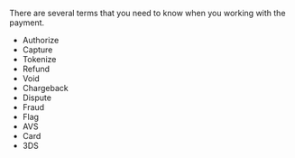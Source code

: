 There are several terms that you need to know when you working with the payment.

- Authorize
- Capture 
- Tokenize 
- Refund 
- Void
- Chargeback 
- Dispute
- Fraud
- Flag
- AVS
- Card
- 3DS
